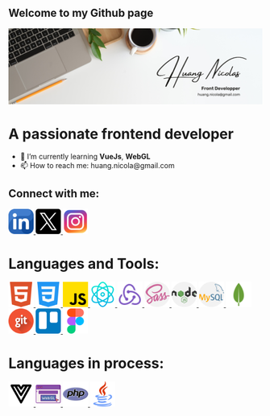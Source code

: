 ## Welcome to my Github page

![hNnicolas](https://github.com/hNnicolas/hNnicolas/blob/main/Banner%20github.png)

# A passionate frontend developer 


<ul>
  <li>🌱 I’m currently learning <strong>VueJs</strong>, <strong>WebGL</strong>
  <li>📫 How to reach me: huang.nicola@gmail.com</li>
</ul>

## Connect with me:

<a href="https://www.linkedin.com/in/huang-nicolas">
  <img src="https://github.com/hNnicolas/hNnicolas/blob/main/linkedin.png" alt="LinkedIn" width="50" height="50">
</a>

<a href="https://x.com/hf_nicolas">
  <img src="https://github.com/hNnicolas/hNnicolas/blob/main/twitter.png" alt="Twitter" width="50" height="50">
</a>

<a href="https://www.instagram.com/hfnicolas_/">
  <img src="https://github.com/hNnicolas/hNnicolas/blob/main/instagram.png" alt="Instagram" width="50" height="50">
</a>


# Languages and Tools:

<a href="https://developer.mozilla.org/fr/docs/Web/HTML">
  <img src="https://github.com/hNnicolas/hNnicolas/blob/main/html5.png" alt="HTML5" width="50" height="50">
</a>

<a href="https://developer.mozilla.org/fr/docs/Web/CSS">
  <img src="https://github.com/hNnicolas/hNnicolas/blob/main/css-3.png" alt="CSS3" width="50" height="50">
</a>

<a href="https://developer.mozilla.org/fr/docs/Web/JavaScript">
  <img src="https://github.com/hNnicolas/hNnicolas/blob/main/js.png" alt="JavaScript" width="50" height="50">
</a>

<a href="https://reactjs.org/">
  <img src="https://github.com/hNnicolas/hNnicolas/blob/main/React.png" alt="React" width="50" height="50">
</a>

<a href="https://redux.js.org/">
  <img src="https://github.com/hNnicolas/hNnicolas/blob/main/redux.png" alt="Redux" width="50" height="50">
</a>

<a href="https://sass-lang.com/">
  <img src="https://github.com/hNnicolas/hNnicolas/blob/main/sass.png" alt="Sass" width="50" height="50">
</a>

<a href="https://nodejs.org/">
  <img src="https://github.com/hNnicolas/hNnicolas/blob/main/nodejs.png" alt="Node.js" width="50" height="50">
</a>

<a href="https://www.mysql.com/">
  <img src="https://github.com/hNnicolas/hNnicolas/blob/main/mysql.png" alt="MySQL" width="50" height="50">
</a>

<a href="https://www.mongodb.com/">
  <img src="https://github.com/hNnicolas/hNnicolas/blob/main/mongodb.png" alt="MongoDB" width="50" height="50">
</a>

<a href="https://git-scm.com/">
  <img src="https://github.com/hNnicolas/hNnicolas/blob/main/git.png" alt="Git" width="50" height="50">
</a>

<a href="https://trello.com/">
  <img src="https://github.com/hNnicolas/hNnicolas/blob/main/trello.png" alt="Trello" width="50" height="50">
</a>

<a href="https://www.figma.com/">
  <img src="https://github.com/hNnicolas/hNnicolas/blob/main/figma.png" alt="Figma" width="50" height="50">
</a>

# Languages in process:

<a href="https://vuejs.org/">
  <img src="https://github.com/hNnicolas/hNnicolas/blob/main/vuejs.png" alt="Vue.js" width="50" height="50">
</a>

<a href="https://www.khronos.org/webgl/">
  <img src="https://github.com/hNnicolas/hNnicolas/blob/main/webgl.png" alt="WebGL" width="50" height="50">
</a>

<a href="https://www.php.net/">
  <img src="https://github.com/hNnicolas/hNnicolas/blob/main/php.png" alt="PHP" width="50" height="50">
</a>

<a href="https://www.java.com/">
  <img src="https://github.com/hNnicolas/hNnicolas/blob/main/java.png" alt="Java" width="50" height="50">
</a>

